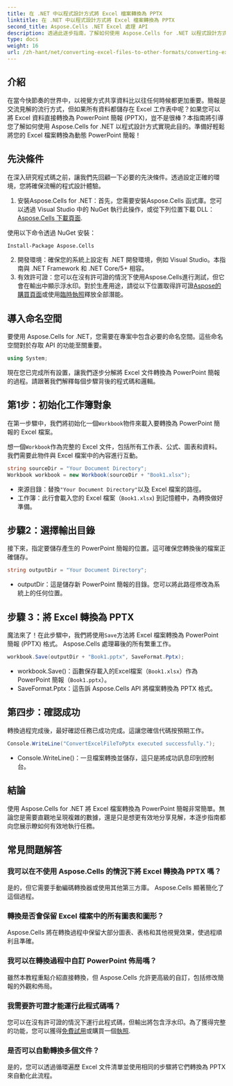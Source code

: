 ```yaml
---
title: 在 .NET 中以程式設計方式將 Excel 檔案轉換為 PPTX
linktitle: 在 .NET 中以程式設計方式將 Excel 檔案轉換為 PPTX
second_title: Aspose.Cells .NET Excel 處理 API
description: 透過此逐步指南，了解如何使用 Aspose.Cells for .NET 以程式設計方式將 Excel 檔案轉換為 PowerPoint 簡報 (PPTX)。
type: docs
weight: 16
url: /zh-hant/net/converting-excel-files-to-other-formats/converting-excel-file-to-pptx/
---
```

## 介紹

在當今快節奏的世界中，以視覺方式共享資料比以往任何時候都更加重要。簡報是交流見解的流行方式，但如果所有資料都儲存在 Excel 工作表中呢？如果您可以將 Excel 資料直接轉換為 PowerPoint 簡報 (PPTX)，豈不是很棒？本指南將引導您了解如何使用 Aspose.Cells for .NET 以程式設計方式實現此目的。準備好輕鬆將您的 Excel 檔案轉換為動態 PowerPoint 簡報！

## 先決條件

在深入研究程式碼之前，讓我們先回顧一下必要的先決條件。透過設定正確的環境，您將確保流暢的程式設計體驗。

1. 安裝Aspose.Cells for .NET：首先，您需要安裝Aspose.Cells 函式庫。您可以透過 Visual Studio 中的 NuGet 執行此操作，或從下列位置下載 DLL：[Aspose.Cells 下載頁面](https://releases.aspose.com/cells/net/).

使用以下命令透過 NuGet 安裝：
```bash
Install-Package Aspose.Cells
```
2. 開發環境：確保您的系統上設定有 .NET 開發環境，例如 Visual Studio。本指南與 .NET Framework 和 .NET Core/5+ 相容。
3. 有效許可證：您可以在沒有許可證的情況下使用Aspose.Cells進行測試，但它會在輸出中顯示浮水印。對於生產用途，請從以下位置取得許可證[Aspose的購買頁面](https://purchase.aspose.com/buy)或使用[臨時執照](https://purchase.aspose.com/temporary-license/)釋放全部潛能。

## 導入命名空間

要使用 Aspose.Cells for .NET，您需要在專案中包含必要的命名空間。這些命名空間對於存取 API 的功能至關重要。

```csharp
using System;
```

現在您已完成所有設置，讓我們逐步分解將 Excel 文件轉換為 PowerPoint 簡報的過程。請跟著我們解釋每個步驟背後的程式碼和邏輯。

## 第1步：初始化工作簿對象

在第一步驟中，我們將初始化一個`Workbook`物件來載入要轉換為 PowerPoint 簡報的 Excel 檔案。

想一個`Workbook`作為完整的 Excel 文件，包括所有工作表、公式、圖表和資料。我們需要此物件與 Excel 檔案中的內容進行互動。

```csharp
string sourceDir = "Your Document Directory";
Workbook workbook = new Workbook(sourceDir + "Book1.xlsx");
```

- 來源目錄：替換`"Your Document Directory"`以及 Excel 檔案的路徑。
- 工作簿：此行會載入您的 Excel 檔案（`Book1.xlsx`) 到記憶體中，為轉換做好準備。

## 步驟2：選擇輸出目錄

接下來，指定要儲存產生的 PowerPoint 簡報的位置。這可確保您轉換後的檔案正確儲存。

```csharp
string outputDir = "Your Document Directory";
```

- outputDir：這是儲存新 PowerPoint 簡報的目錄。您可以將此路徑修改為系統上的任何位置。

## 步驟 3：將 Excel 轉換為 PPTX

魔法來了！在此步驟中，我們將使用`Save`方法將 Excel 檔案轉換為 PowerPoint 簡報 (PPTX) 格式。 Aspose.Cells 處理幕後的所有繁重工作。

```csharp
workbook.Save(outputDir + "Book1.pptx", SaveFormat.Pptx);
```

- workbook.Save()：函數保存載入的Excel檔案（`Book1.xlsx`）作為 PowerPoint 簡報（`Book1.pptx`）。
- SaveFormat.Pptx：這告訴 Aspose.Cells API 將檔案轉換為 PPTX 格式。

## 第四步：確認成功

轉換過程完成後，最好確認任務已成功完成。這讓您確信代碼按預期工作。

```csharp
Console.WriteLine("ConvertExcelFileToPptx executed successfully.");
```

- Console.WriteLine()：一旦檔案轉換並儲存，這只是將成功訊息印到控制台。

## 結論

使用 Aspose.Cells for .NET 將 Excel 檔案轉換為 PowerPoint 簡報非常簡單。無論您是需要直觀地呈現複雜的數據，還是只是想更有效地分享見解，本逐步指南都向您展示瞭如何有效地執行任務。

## 常見問題解答

### 我可以在不使用 Aspose.Cells 的情況下將 Excel 轉換為 PPTX 嗎？
是的，但它需要手動編碼轉換器或使用其他第三方庫。 Aspose.Cells 顯著簡化了這個過程。

### 轉換是否會保留 Excel 檔案中的所有圖表和圖形？
Aspose.Cells 將在轉換過程中保留大部分圖表、表格和其他視覺效果，使過程順利且準確。

### 我可以在轉換過程中自訂 PowerPoint 佈局嗎？
雖然本教程重點介紹直接轉換，但 Aspose.Cells 允許更高級的自訂，包括修改簡報的外觀和佈局。

### 我需要許可證才能運行此程式碼嗎？
您可以在沒有許可證的情況下運行此程式碼，但輸出將包含浮水印。為了獲得完整的功能，您可以獲得[免費試用](https://releases.aspose.com/)或購買一個[執照](https://purchase.aspose.com/buy).

### 是否可以自動轉換多個文件？
是的，您可以透過循環遍歷 Excel 文件清單並使用相同的步驟將它們轉換為 PPTX 來自動化此流程。